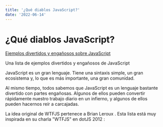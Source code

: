 ```yaml
---
title: '¿Qué diablos JavaScript?'
date: '2022-06-14'
---
```


# ¿Qué diablos JavaScript?

[Ejemplos divertidos y engañosos sobre JavaScript](https://github.com/denysdovhan/wtfjs)

Una lista de ejemplos divertidos y engañosos de JavaScript

JavaScript es un gran lenguaje. Tiene una sintaxis simple, un gran ecosistema y, lo que es más importante, una gran comunidad.

Al mismo tiempo, todos sabemos que JavaScript es un lenguaje bastante divertido con partes engañosas. Algunos de ellos pueden convertir rápidamente nuestro trabajo diario en un infierno, y algunos de ellos pueden hacernos reír a carcajadas.

La idea original de WTFJS pertenece a Brian Leroux . Esta lista está muy inspirada en su charla "WTFJS" en dotJS 2012 :

